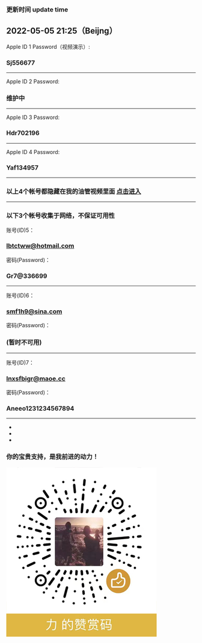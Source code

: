 
### 更新时间 update time
 2022-05-05   21:25（Beijng）
---

Apple ID 1 Password（视频演示）:

### Sj556677
---
Apple ID 2 Password:

### 维护中
---
Apple ID 3 Password:

### Hdr702196
---
Apple ID 4 Password:

### Yaf134957

---

### 以上4个帐号都隐藏在我的油管视频里面  [点击进入](https://www.youtube.com/channel/UCXPSzwcs0pspPTAI2rcaBgQ "悬停显示")
-------------------------------------------
### 以下3个帐号收集于网络，不保证可用性

账号(ID)5：
### lbtctww@hotmail.com
密码(Password)：
### Gr7@336699
-------------------------------------------
账号(ID)6：
### smf1h9@sina.com
密码(Password)：
### (暂时不可用)
-------------------------------------------
账号(ID)7：
### lnxsfbigr@maoe.cc
密码(Password)：
### Aneeo1231234567894
-------------------------------------------

-
-
-






   ### 你的宝贵支持，是我前进的动力！

![weixin](https://github.com/raoli1986/raoli1986.github.io/blob/main/weixinS.jpg)
